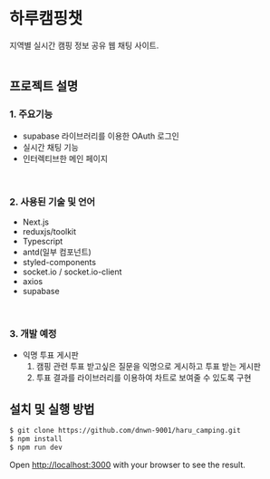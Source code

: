 # 하루캠핑챗
지역별 실시간 캠핑 정보 공유 웹 채팅 사이트.
<br/>
<br/>


## 프로젝트 설명
### 1. 주요기능

- supabase 라이브러리를 이용한 OAuth 로그인
- 실시간 채팅 기능
- 인터렉티브한 메인 페이지

<br/>

### 2. 사용된 기술 및 언어
- Next.js
- reduxjs/toolkit
- Typescript
- antd(일부 컴포넌트)
- styled-components
- socket.io / socket.io-client
- axios
- supabase
<br/>

### 3. 개발 예정
- 익명 투표 게시판
  1. 캠핑 관련 투표 받고싶은 질문을 익명으로 게시하고 투표 받는 게시판
  2. 투표 결과를 라이브러리를 이용하여 차트로 보여줄 수 있도록 구현

## 설치 및 실행 방법

```bash
$ git clone https://github.com/dnwn-9001/haru_camping.git
$ npm install
$ npm run dev
```

Open [http://localhost:3000](http://localhost:3000) with your browser to see the result.

